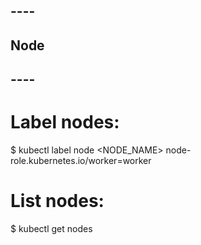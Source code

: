 ## ----
## Node
## ----

# Label nodes:
$ kubectl label node <NODE_NAME> node-role.kubernetes.io/worker=worker

# List nodes:
$ kubectl get nodes